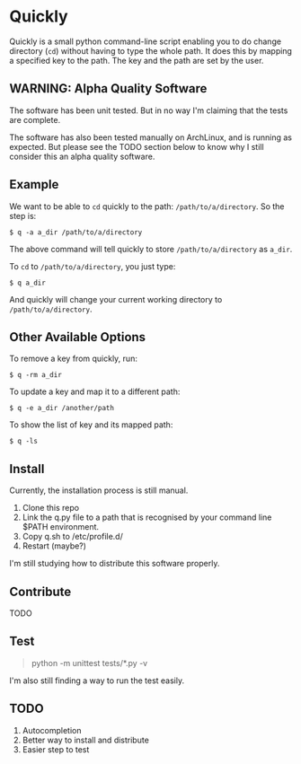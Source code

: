 # Quickly

Quickly is a small python command-line script enabling you to do change directory (`cd`) without having to type the whole path. It does this by mapping a specified key to the path. The key and the path are set by the user.

## WARNING: Alpha Quality Software

The software has been unit tested. But in no way I'm claiming that the tests are complete.

The software has also been tested manually on ArchLinux, and is running as expected. But please see the TODO section below to know why I still consider this an alpha quality software.

## Example

We want to be able to `cd` quickly to the path: `/path/to/a/directory`. So the step is:

    $ q -a a_dir /path/to/a/directory

The above command will tell quickly to store `/path/to/a/directory` as `a_dir`.

To `cd` to `/path/to/a/directory`, you just type:

    $ q a_dir

And quickly will change your current working directory to `/path/to/a/directory`.

## Other Available Options

To remove a key from quickly, run:

    $ q -rm a_dir

To update a key and map it to a different path:

    $ q -e a_dir /another/path

To show the list of key and its mapped path:

    $ q -ls

## Install

Currently, the installation process is still manual.

1. Clone this repo
2. Link the q.py file to a path that is recognised by your command line $PATH environment.
3. Copy q.sh to /etc/profile.d/
4. Restart (maybe?)

I'm still studying how to distribute this software properly.

## Contribute

TODO

## Test

> python -m unittest tests/*.py -v

I'm also still finding a way to run the test easily.

## TODO

1. Autocompletion
2. Better way to install and distribute
3. Easier step to test